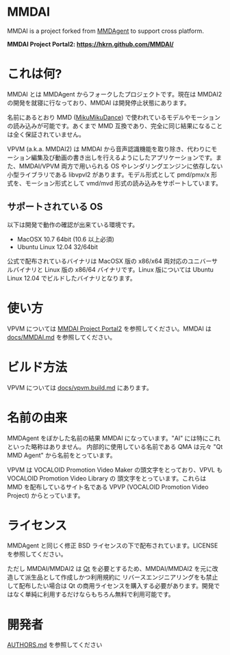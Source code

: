 MMDAI
=====

MMDAI is a project forked from [MMDAgent](http://www.mmdagent.jp "MMDAgent") to support cross platform.

**MMDAI Project Portal2: https://hkrn.github.com/MMDAI/**

# これは何?

MMDAI とは MMDAgent からフォークしたプロジェクトです。現在は MMDAI2 の開発を就寝に行なっており、MMDAI は開発停止状態にあります。

名前にあるとおり MMD ([MikuMikuDance](http://www.geocities.jp/higuchuu4/index.htm "MikuMikuDance")) で使われているモデルやモーションの読み込みが可能です。あくまで MMD 互換であり、完全に同じ結果になることは全く保証されていません。

VPVM (a.k.a. MMDAI2) は MMDAI から音声認識機能を取り除き、代わりにモーション編集及び動画の書き出しを行えるようにしたアプリケーションです。また、MMDAI/VPVM 両方で用いられる OS やレンダリングエンジンに依存しない小型ライブラリである libvpvl2 があります。モデル形式として pmd/pmx/x 形式を、モーション形式として vmd/mvd 形式の読み込みをサポートしています。

## サポートされている OS

以下は開発で動作の確認が出来ている環境です。

  - MacOSX 10.7 64bit (10.6 以上必須)
  - Ubuntu Linux 12.04 32/64bit

公式で配布されているバイナリは MacOSX 版の x86/x64 両対応のユニバーサルバイナリと Linux 版の x86/64 バイナリです。Linux 版については Ubuntu Linux 12.04 でビルドしたバイナリとなります。

# 使い方

VPVM については [MMDAI Project Portal2](http://hkrn.github.com/MMDAI/) を参照してください。MMDAI は [docs/MMDAI.md](docs/MMDAI.md "MMDAI.md") を参照してください。

# ビルド方法

VPVM については [docs/vpvm.build.md](docs/vpvm.build.md "vpvm.build.md") にあります。

# 名前の由来

MMDAgent をぼかした名前の結果 MMDAI になっています。"AI" には特にこれといった略称はありません。
内部的に使用している名前である QMA は元々 "Qt MMD Agent" から名前をとっています。

VPVM は VOCALOID Promotion Video Maker の頭文字をとっており、VPVL も VOCALOID Promotion Video Library の
頭文字をとっています。これらは MMD を配布しているサイト名である VPVP (VOCALOID Promotion Video Project)
からとっています。

# ライセンス

MMDAgent と同じく修正 BSD ライセンスの下で配布されています。LICENSE を参照してください。

ただし MMDAI/MMDAI2 は [Qt](http://qt.digia.com "Qt") を必要とするため、MMDAI/MMDAI2 を元に改造して派生品として作成しかつ利用規約に
リバースエンジニアリングをも禁止して配布したい場合は Qt の商用ライセンスを購入する必要があります。開発ではなく単純に利用するだけならもちろん無料で利用可能です。

# 開発者

[AUTHORS.md](AUTHORS.md "AUTHORS.md") を参照してください

